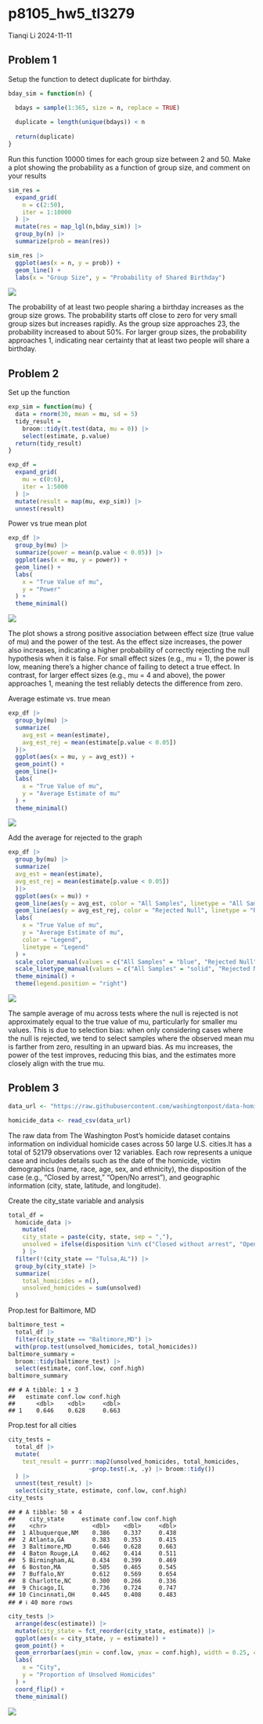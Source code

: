 p8105_hw5_tl3279
================
Tianqi Li
2024-11-11

## Problem 1

Setup the function to detect duplicate for birthday.

``` r
bday_sim = function(n) {

  bdays = sample(1:365, size = n, replace = TRUE)
  
  duplicate = length(unique(bdays)) < n
  
  return(duplicate)
}
```

Run this function 10000 times for each group size between 2 and 50. Make
a plot showing the probability as a function of group size, and comment
on your results

``` r
sim_res = 
  expand_grid(
    n = c(2:50),
    iter = 1:10000
  ) |>
  mutate(res = map_lgl(n,bday_sim)) |>
  group_by(n) |>
  summarize(prob = mean(res))

sim_res |>
  ggplot(aes(x = n, y = prob)) +
  geom_line() +
  labs(x = "Group Size", y = "Probability of Shared Birthday")
```

![](p8105_hw5_tl3279_files/figure-gfm/unnamed-chunk-2-1.png)<!-- -->

The probability of at least two people sharing a birthday increases as
the group size grows. The probability starts off close to zero for very
small group sizes but increases rapidly. As the group size approaches
23, the probability increased to about 50%. For larger group sizes, the
probability approaches 1, indicating near certainty that at least two
people will share a birthday.

## Problem 2

Set up the function

``` r
exp_sim = function(mu) {
  data = rnorm(30, mean = mu, sd = 5)
  tidy_result = 
    broom::tidy(t.test(data, mu = 0)) |>
    select(estimate, p.value)
  return(tidy_result)
}

exp_df = 
  expand_grid(
    mu = c(0:6),
    iter = 1:5000
  ) |>
  mutate(result = map(mu, exp_sim)) |>
  unnest(result)
```

Power vs true mean plot

``` r
exp_df |>
  group_by(mu) |>
  summarize(power = mean(p.value < 0.05)) |>
  ggplot(aes(x = mu, y = power)) +
  geom_line() +
  labs(
    x = "True Value of mu",
    y = "Power"
  ) +
  theme_minimal()
```

![](p8105_hw5_tl3279_files/figure-gfm/unnamed-chunk-4-1.png)<!-- -->

The plot shows a strong positive association between effect size (true
value of mu) and the power of the test. As the effect size increases,
the power also increases, indicating a higher probability of correctly
rejecting the null hypothesis when it is false. For small effect sizes
(e.g., mu = 1), the power is low, meaning there’s a higher chance of
failing to detect a true effect. In contrast, for larger effect sizes
(e.g., mu = 4 and above), the power approaches 1, meaning the test
reliably detects the difference from zero.

Average estimate vs. true mean

``` r
exp_df |>
  group_by(mu) |>
  summarize(
    avg_est = mean(estimate),
    avg_est_rej = mean(estimate[p.value < 0.05])
  )|>
  ggplot(aes(x = mu, y = avg_est)) +
  geom_point() +
  geom_line()+
  labs(
    x = "True Value of mu",
    y = "Average Estimate of mu"
  ) +
  theme_minimal()
```

![](p8105_hw5_tl3279_files/figure-gfm/unnamed-chunk-5-1.png)<!-- -->

Add the average for rejected to the graph

``` r
exp_df |>
  group_by(mu) |>
  summarize(
  avg_est = mean(estimate),
  avg_est_rej = mean(estimate[p.value < 0.05])
  )|>
  ggplot(aes(x = mu)) +
  geom_line(aes(y = avg_est, color = "All Samples", linetype = "All Samples"), size = 1) +
  geom_line(aes(y = avg_est_rej, color = "Rejected Null", linetype = "Rejected Null"), size = 1) +
  labs(
    x = "True Value of mu",
    y = "Average Estimate of mu",
    color = "Legend", 
    linetype = "Legend"
  ) +
  scale_color_manual(values = c("All Samples" = "blue", "Rejected Null" = "red")) +
  scale_linetype_manual(values = c("All Samples" = "solid", "Rejected Null" = "dashed")) +
  theme_minimal() +
  theme(legend.position = "right")
```

![](p8105_hw5_tl3279_files/figure-gfm/unnamed-chunk-6-1.png)<!-- -->

The sample average of mu across tests where the null is rejected is not
approximately equal to the true value of mu, particularly for smaller mu
values. This is due to selection bias: when only considering cases where
the null is rejected, we tend to select samples where the observed mean
mu is farther from zero, resulting in an upward bias. As mu increases,
the power of the test improves, reducing this bias, and the estimates
more closely align with the true mu.

## Problem 3

``` r
data_url <- "https://raw.githubusercontent.com/washingtonpost/data-homicides/master/homicide-data.csv"

homicide_data <- read_csv(data_url)
```

The raw data from The Washington Post’s homicide dataset contains
information on individual homicide cases across 50 large U.S. cities.It
has a total of 52179 observations over 12 variables. Each row represents
a unique case and includes details such as the date of the homicide,
victim demographics (name, race, age, sex, and ethnicity), the
disposition of the case (e.g., “Closed by arrest,” “Open/No arrest”),
and geographic information (city, state, latitude, and longitude).

Create the city_state variable and analysis

``` r
total_df = 
  homicide_data |>
    mutate(
    city_state = paste(city, state, sep = ","),
    unsolved = ifelse(disposition %in% c("Closed without arrest", "Open/No arrest"), 1, 0)
    ) |>
  filter(!(city_state == "Tulsa,AL")) |>
  group_by(city_state) |>
  summarize(
    total_homicides = n(),
    unsolved_homicides = sum(unsolved)
  )
```

Prop.test for Baltimore, MD

``` r
baltimore_test =
  total_df |>
  filter(city_state == "Baltimore,MD") |>
  with(prop.test(unsolved_homicides, total_homicides))
baltimore_summary = 
  broom::tidy(baltimore_test) |>
  select(estimate, conf.low, conf.high)
baltimore_summary
```

    ## # A tibble: 1 × 3
    ##   estimate conf.low conf.high
    ##      <dbl>    <dbl>     <dbl>
    ## 1    0.646    0.628     0.663

Prop.test for all cities

``` r
city_tests = 
  total_df |>
  mutate(
    test_result = purrr::map2(unsolved_homicides, total_homicides, 
                       ~prop.test(.x, .y) |> broom::tidy())
  ) |>
  unnest(test_result) |>
  select(city_state, estimate, conf.low, conf.high)
city_tests
```

    ## # A tibble: 50 × 4
    ##    city_state     estimate conf.low conf.high
    ##    <chr>             <dbl>    <dbl>     <dbl>
    ##  1 Albuquerque,NM    0.386    0.337     0.438
    ##  2 Atlanta,GA        0.383    0.353     0.415
    ##  3 Baltimore,MD      0.646    0.628     0.663
    ##  4 Baton Rouge,LA    0.462    0.414     0.511
    ##  5 Birmingham,AL     0.434    0.399     0.469
    ##  6 Boston,MA         0.505    0.465     0.545
    ##  7 Buffalo,NY        0.612    0.569     0.654
    ##  8 Charlotte,NC      0.300    0.266     0.336
    ##  9 Chicago,IL        0.736    0.724     0.747
    ## 10 Cincinnati,OH     0.445    0.408     0.483
    ## # ℹ 40 more rows

``` r
city_tests |>
  arrange(desc(estimate)) |>
  mutate(city_state = fct_reorder(city_state, estimate)) |>
  ggplot(aes(x = city_state, y = estimate)) +
  geom_point() +
  geom_errorbar(aes(ymin = conf.low, ymax = conf.high), width = 0.25, color = "darkgray") +
  labs(
    x = "City",
    y = "Proportion of Unsolved Homicides"
  ) +
  coord_flip() +
  theme_minimal()
```

![](p8105_hw5_tl3279_files/figure-gfm/unnamed-chunk-11-1.png)<!-- -->
